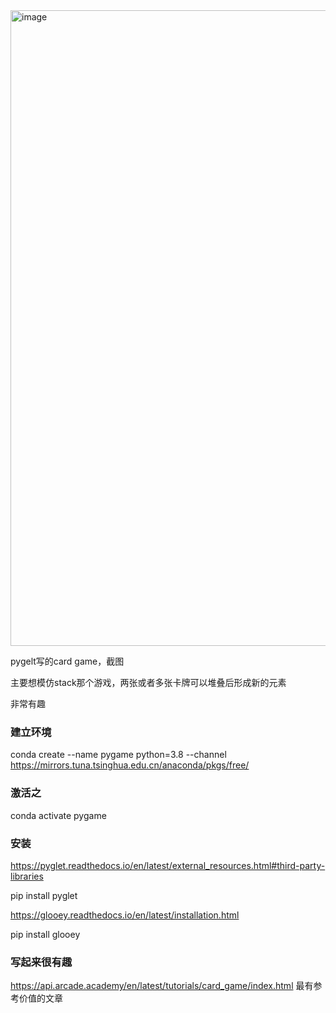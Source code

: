 <img width="1017" alt="image" src="https://user-images.githubusercontent.com/637919/182925421-dd5f222a-c8b7-4a79-8530-1ecdfb47b874.png">

pygelt写的card game，截图


主要想模仿stack那个游戏，两张或者多张卡牌可以堆叠后形成新的元素

非常有趣

### 建立环境
conda create --name pygame python=3.8 --channel https://mirrors.tuna.tsinghua.edu.cn/anaconda/pkgs/free/

### 激活之
conda activate pygame

### 安装

https://pyglet.readthedocs.io/en/latest/external_resources.html#third-party-libraries

pip install pyglet

https://glooey.readthedocs.io/en/latest/installation.html

pip install glooey

### 写起来很有趣

https://api.arcade.academy/en/latest/tutorials/card_game/index.html
最有参考价值的文章
